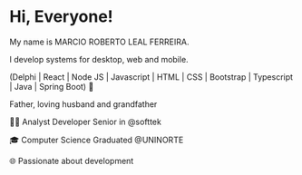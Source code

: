<H1>Hi, Everyone!</H1>

My name is MARCIO ROBERTO LEAL FERREIRA.

I develop systems for desktop, web and mobile.

(Delphi | React | Node JS | Javascript | HTML | CSS | Bootstrap | Typescript | Java | Spring Boot) 🚀

Father, loving husband and grandfather

👨‍💻 Analyst Developer Senior in @softtek

🎓 Computer Science Graduated @UNINORTE

🌐 Passionate about development
